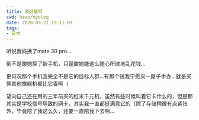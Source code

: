 ```yaml
---
title: 我好酸啊
cwd: hexo/myblog
date: 2020-09-21 19:11:03
tags:
- 日常
---
```


听说我妈换了mate 30 pro...

倒不是酸她换了新手机，只是酸她能这么随心所欲地乱花钱...

更何况那个手机我完全不是它的目标人群...有那个钱我宁愿买一屋子手办...就是买俩其他旗舰机都比它香啊（

望向自己还在用的三年前买的红米千元机，虽然有些时候叫着它卡什么的，但是那其实是学校信号导致的网卡，其实我一直都挺满意它的（除了存储稍微有点紧张外，毕竟陪了我这么久，还要一直陪我下去啊...

